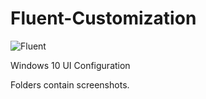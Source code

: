 # Fluent-Customization
 
![Fluent](https://github.com/rashil2000/Fluent-Customization/blob/master/fluent.jpg)

Windows 10 UI Configuration
 
Folders contain screenshots.
 

